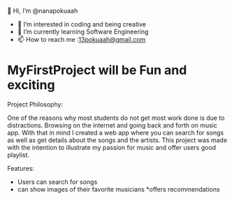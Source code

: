 👋 Hi, I’m @nanapokuaah
- 👀 I’m interested in coding and being creative
- 🌱 I’m currently learning Software Engineering
- 📫 How to reach me :13pokuaah@gmail.com
# MyFirstProject will be Fun and exciting

Project Philosophy:

One of the reasons why most students do not get most work done is due to distractions. Browsing on the internet and going back and forth on music app. With that in mind I created a web app where you can search for songs as well as get details about the songs and the artists.
This project was made with the intention to illustrate my passion for music and offer users good playlist. 

Features:
* Users can search for songs 
* can show images of their favorite musicians
*offers recommendations
